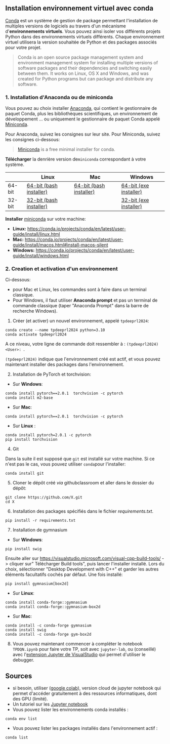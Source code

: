 ## Installation environnement virtuel avec conda

[Conda](https://docs.conda.io/en/latest/) est un système de gestion de package permettant l'installation de multiples versions de logiciels au travers d'un mécanisme d'**environnements virtuels**. Vous pouvez ainsi isoler vos différents projets Python dans des environnements virtuels différents. Chaque environnement virtuel utilisera la version souhaitée de Python et des packages associés pour votre projet.

> Conda is an open source package management system and environment management system 
for installing multiple versions of software packages and their dependencies and 
switching easily between them. It works on Linux, OS X and Windows, and was created 
for Python programs but can package and distribute any software.



### 1. Installation d'Anaconda ou de miniconda

Vous pouvez au choix installer [Anaconda](https://www.anaconda.com/products/individual), qui contient le gestionnaire de paquet Conda, plus les bibliothèques scientifiques, un environnement de développement … ou uniquement le gestionnaire de paquet Conda appelé [Miniconda](https://docs.conda.io/en/latest/miniconda.html).

Pour Anaconda, suivez les consignes sur leur site. Pour Miniconda, suivez les consignes ci-dessous:

> [Miniconda](https://docs.conda.io/en/latest/miniconda.html) is a free minimal installer for conda. 

**Télécharger** la denrière version de`miniconda` correspondant à votre système.

|        | Linux | Mac | Windows | 
|--------|-------|-----|---------|
| 64-bit | [64-bit (bash installer)][lin64] | [64-bit (bash installer)][mac64] | [64-bit (exe installer)][win64]
| 32-bit | [32-bit (bash installer)][lin32] |  | [32-bit (exe installer)][win32]

[win64]: https://repo.continuum.io/miniconda/Miniconda3-latest-Windows-x86_64.exe
[win32]: https://repo.continuum.io/miniconda/Miniconda3-latest-Windows-x86.exe
[mac64]: https://repo.continuum.io/miniconda/Miniconda3-latest-MacOSX-x86_64.sh
[lin64]: https://repo.continuum.io/miniconda/Miniconda3-latest-Linux-x86_64.sh
[lin32]: https://repo.continuum.io/miniconda/Miniconda3-latest-Linux-x86.sh

**Installer** [miniconda](http://conda.pydata.org/miniconda.html) sur votre machine:

- **Linux:** https://conda.io/projects/conda/en/latest/user-guide/install/linux.html
- **Mac:** https://conda.io/projects/conda/en/latest/user-guide/install/macos.html#install-macos-silent
- **Windows:** https://conda.io/projects/conda/en/latest/user-guide/install/windows.html

### 2. Creation et activation d'un environnement

Ci-dessous:
* pour Mac et Linux, les commandes sont à faire dans un terminal classique. 
* Pour Windows, il faut utiliser **Anaconda prompt** et pas un terminal de commande classique (taper "Anaconda Prompt" dans la barre de recherche Windows). 

1. Créer (et activer) un nouvel environnement, appelé `tpdeeprl2024`:

```
conda create --name tpdeeprl2024 python=3.10
conda activate tpdeeprl2024
```

A ce niveau, votre ligne de commande doit ressembler à : `(tpdeeprl2024) <User>: `. 

`(tpdeeprl2024)` indique que l'environnement créé est actif, et vous pouvez maintenant installer des packages dans l'environnement.


2. Installation de PyTorch et torchvision:

-  Sur __Windows__: 
```
conda install pytorch==2.0.1  torchvision -c pytorch
conda install m2-base
```
- Sur __Mac__:
```
conda install pytorch==2.0.1  torchvision -c pytorch

```
- Sur __Linux__ : 
```
conda install pytorch=2.0.1 -c pytorch 
pip install torchvision
```
4. Git

Dans la suite il est supposé que `git` est installé sur votre machine. Si ce n'est pas le cas, vous pouvez utiliser `conda`pour l'installer:
```
conda install git
```

5. Cloner le dépôt créé *via* githubclassroom et aller dans le dossier du dépôt:
```
git clone https://github.com/X.git
cd X
```

6. Installation des packages spécifiés dans le fichier *requirements.txt*.
```
pip install -r requirements.txt
```
7. Installation de gymnasium
-  Sur __Windows__:
```
pip install swig
```
Ensuite aller sur https://visualstudio.microsoft.com/visual-cpp-build-tools/
 -> cliquer sur" Télécharger Build tools", puis lancer l'installer installé. Lors du choix, sélectionner "Desktop Development with C++" et garder les autres éléments facultatifs cochés par défaut.
Une fois installé:
```
pip install gymnasium[box2d]
```

- Sur __Linux__: 
```
conda install conda-forge::gymnasium
conda install conda-forge::gymnasium-box2d
```
- Sur __Mac__:
```
conda install -c conda-forge gymnasium
conda install swig
conda install -c conda-forge gym-box2d
```


8. Vous pouvez maintenant  commencer à compléter le notebook `TPDQN.ipynb` pour faire votre TP, soit avec `jupyter-lab`, ou (conseillé) avec l'[extension Jupyter de VisualStudio](https://code.visualstudio.com/docs/datascience/jupyter-notebooks) qui permet d'utiliser le debugger.


## Sources

- si besoin, utiliser ([google colab](https://colab.research.google.com/?hl=fr)), version cloud de jupyter notebook qui  permet d'accéder gratuitement à des ressources informatiques, dont des GPU (limité).
- Un tutoriel sur les [Jupyter notebook](https://python.sdv.univ-paris-diderot.fr/18_jupyter/)
- Vous pouvez lister les environnements conda installés :
```
conda env list
```
- Vous pouvez lister les packages installés dans l'environnement actif :
```
conda list
```

